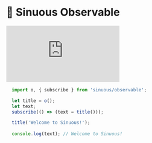 # 🐍 Sinuous Observable

![Badge size](http://img.badgesize.io/https://unpkg.com/sinuous@latest/observable/dist/observable.js?compression=gzip&label=gzip&style=flat-square&version=0.3.0)

```js
  import o, { subscribe } from 'sinuous/observable';

  let title = o();
  let text;
  subscribe(() => (text = title()));

  title('Welcome to Sinuous!');
  
  console.log(text); // Welcome to Sinuous!
```
